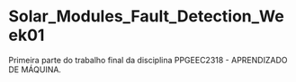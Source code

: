 # Solar_Modules_Fault_Detection_Week01
Primeira parte do trabalho final da disciplina PPGEEC2318 - APRENDIZADO DE MÁQUINA.
